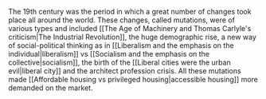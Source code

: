 ---
---

The 19th century was the period in which a great number of changes took place all around the world. These changes, called mutations, were of various types and included [[The Age of Machinery and Thomas Carlyle's criticism|The Industrial Revolution]], the huge demographic rise, a new way of social-political thinking as in [[Liberalism and the emphasis on the individual|liberalism]] vs [[Socialism and the emphasis on the collective|socialism]], the birth of the [[Liberal cities were the urban evil|liberal city]] and the architect profession crisis. All these mutations made [[Affordable housing vs privileged housing|accessible housing]] more demanded on the market. 